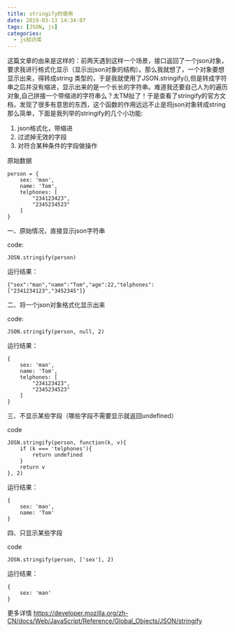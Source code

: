 ```yaml
---
title: stringify的使用
date: 2019-03-13 14:34:07
tags: [JSON, js]
categories:
  - js知识库
---
```


这篇文章的由来是这样的：前两天遇到这样一个场景，接口返回了一个json对象，要求我进行格式化显示（显示出json对象的结构）。那么我就想了，一个对象要想显示出来，得转成string 类型的，于是我就使用了JSON.stringify(),但是转成字符串之后并没有缩进，显示出来的是一个长长的字符串。难道我还要自己人为的遍历对象,自己拼接一个带缩进的字符串么？太TM扯了！于是查看了stringify的官方文档，发现了很多有意思的东西，这个函数的作用远远不止是将json对象转成string那么简单，下面是我列举的stringify的几个小功能:

1. json格式化，带缩进
2. 过滤掉无效的字段
3. 对符合某种条件的字段做操作

原始数据
```
person = {
    sex: 'man',
    name: 'Tom',
    telphones: [
        "234123423",
        "2345234523"
    ]
}
```
一、原始情况，直接显示json字符串

code:
```
JOSN.stringify(person)
```

运行结果：
```
{"sex":"man","name":"Tom","age":22,"telphones":["2341234123","3452345"]}
```

二、将一个json对象格式化显示出来

code:
```
JSON.stringify(person, null, 2)
```
运行结果：
```
{
    sex: 'man',
    name: 'Tom',
    telphones: [
        "234123423",
        "2345234523"
    ]   
}

```
三、不显示某些字段（哪些字段不需要显示就返回undefined）

code

```
JOSN.stringify(person, function(k, v){
    if (k === 'telphones'){
        return undefined
    }
    return v
}, 2)
```
运行结果：
```
{
    sex: 'man',
    name: 'Tom'
}

```
四、只显示某些字段

code

```
JOSN.stringify(person, ['sex'], 2)
```
运行结果：
```
{
    sex: 'man'
}

```
更多详情
https://developer.mozilla.org/zh-CN/docs/Web/JavaScript/Reference/Global_Objects/JSON/stringify